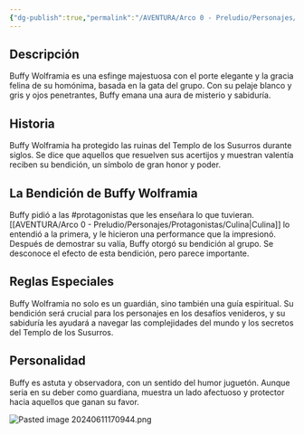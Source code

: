 ```yaml
---
{"dg-publish":true,"permalink":"/AVENTURA/Arco 0 - Preludio/Personajes/Buffy Wolframia/"}
---
```


## Descripción
Buffy Wolframia es una esfinge majestuosa con el porte elegante y la gracia felina de su homónima, basada en la gata del grupo. Con su pelaje blanco y gris y ojos penetrantes, Buffy emana una aura de misterio y sabiduría.

## Historia
Buffy Wolframia ha protegido las ruinas del Templo de los Susurros durante siglos. Se dice que aquellos que resuelven sus acertijos y muestran valentía reciben su bendición, un símbolo de gran honor y poder.

## La Bendición de Buffy Wolframia
Buffy pidió a las #protagonistas que les enseñara lo que tuvieran. [[AVENTURA/Arco 0 - Preludio/Personajes/Protagonistas/Culina\|Culina]] lo entendió a la primera, y le hicieron una performance que la impresionó. Después de demostrar su valía, Buffy otorgó su bendición al grupo. Se desconoce el efecto de esta bendición, pero parece importante.

## Reglas Especiales 
Buffy Wolframia no solo es un guardián, sino también una guía espiritual. Su bendición será crucial para los personajes en los desafíos venideros, y su sabiduría les ayudará a navegar las complejidades del mundo y los secretos del Templo de los Susurros.

## Personalidad
Buffy es astuta y observadora, con un sentido del humor juguetón. Aunque seria en su deber como guardiana, muestra un lado afectuoso y protector hacia aquellos que ganan su favor.

![Pasted image 20240611170944.png](/img/user/_imagenes/Pasted%20image%2020240611170944.png)